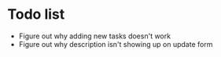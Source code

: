 Todo list
=========

* Figure out why adding new tasks doesn't work
* Figure out why description isn't showing up on update form
